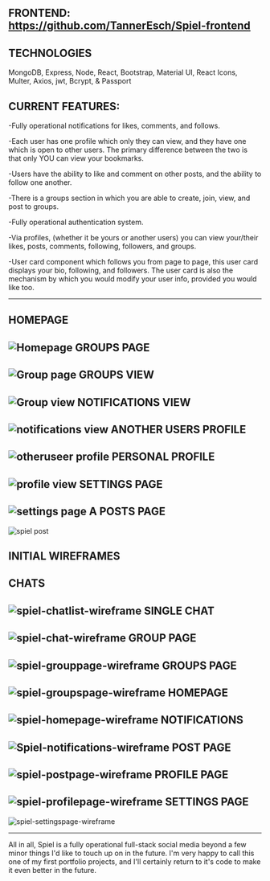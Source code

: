 FRONTEND: https://github.com/TannerEsch/Spiel-frontend
-----------------------------------
TECHNOLOGIES
---------------
MongoDB, Express, Node, React, Bootstrap, Material UI, React Icons, Multer, Axios, jwt, Bcrypt, & Passport

CURRENT FEATURES:
-------
-Fully operational notifications for likes, comments, and follows.

-Each user has one profile which only they can view, and they have one which is open to other users. The primary difference between the two is that only YOU can view your bookmarks.

-Users have the ability to like and comment on other posts, and the ability to follow one another.

-There is a groups section in which you are able to create, join, view, and post to groups.

-Fully operational authentication system.

-Via profiles, (whether it be yours or another users) you can view your/their likes, posts, comments, following, followers, and groups.

-User card component which follows you from page to page, this user card displays your bio, following, and followers. The user card is also the mechanism by which you would modify your user info, provided you would like too.

----------------------------------------------------------------------------------------------------------------------------------------------------------------------
HOMEPAGE
---------
![Homepage](https://user-images.githubusercontent.com/107972255/218222946-b93736e5-795c-488d-8d78-5a2d540b4bdb.JPG)
GROUPS PAGE
-------------
![Group page](https://user-images.githubusercontent.com/107972255/218222995-ad673501-a70e-4039-a0f6-858bd22dab8f.JPG)
GROUPS VIEW
-----------------
![Group view](https://user-images.githubusercontent.com/107972255/218223017-5296e1c3-d0dc-4f10-8109-5f405abf46cd.JPG)
NOTIFICATIONS VIEW
----------------------
![notifications view](https://user-images.githubusercontent.com/107972255/218223021-19952833-eee6-4d0d-9a17-9dde0c7f791f.JPG)
ANOTHER USERS PROFILE
------------------------
![otheruseer profile](https://user-images.githubusercontent.com/107972255/218223022-5c0c3795-83cf-40ee-b11d-7adec6443ec2.JPG)
PERSONAL PROFILE
-----------------------
![profile view](https://user-images.githubusercontent.com/107972255/218223024-17912051-d3d1-4e5c-b0a5-2d8f0e049e71.JPG)
SETTINGS PAGE
-----------------------
![settings page](https://user-images.githubusercontent.com/107972255/218223026-f14b4e23-f913-44a5-b755-90b614bba708.JPG)
A POSTS PAGE
----------------------
![spiel post](https://user-images.githubusercontent.com/107972255/218223027-d3639c5e-5b76-476e-8d49-c5e69a30295f.JPG)


INITIAL WIREFRAMES
------------------
CHATS
-----------------
![spiel-chatlist-wireframe](https://user-images.githubusercontent.com/107972255/218221993-e2ee0dec-fb65-4668-b8e5-42c5344d7a00.png)
SINGLE CHAT
-----------------
![spiel-chat-wireframe](https://user-images.githubusercontent.com/107972255/218221994-0fc9a6ef-b323-4836-b9ea-e2c626e7ac07.png)
GROUP PAGE
----------------
![spiel-grouppage-wireframe](https://user-images.githubusercontent.com/107972255/218221995-a274f320-d69a-4d70-b938-dc2bd4c432b5.png)
GROUPS PAGE
----------------
![spiel-groupspage-wireframe](https://user-images.githubusercontent.com/107972255/218221996-ce870c09-f685-48a9-96ca-8977763d0109.png)
HOMEPAGE
----------------
![spiel-homepage-wireframe](https://user-images.githubusercontent.com/107972255/218221998-2eb05770-3838-4a60-a972-e82d1fd01588.png)
NOTIFICATIONS
----------------
![Spiel-notifications-wireframe](https://user-images.githubusercontent.com/107972255/218221999-a80408a8-da36-497f-9067-04dc88f72dea.png)
POST PAGE
----------------
![spiel-postpage-wireframe](https://user-images.githubusercontent.com/107972255/218222001-a9de3032-0894-4948-9ccb-3245586f6d09.png)
PROFILE PAGE
----------------
![spiel-profilepage-wireframe](https://user-images.githubusercontent.com/107972255/218222003-3cea7c1c-98a2-446f-86f1-b60c19f7f2ab.png)
SETTINGS PAGE
----------------
![spiel-settingspage-wireframe](https://user-images.githubusercontent.com/107972255/218222004-488ca591-eb81-4736-8f88-1d6805ad2cbb.png)

-----------------------------------------------------------------------------------------------------------------------------------------------------------------------
All in all, Spiel is a fully operational full-stack social media beyond a few minor things I'd like to touch up on in the future. I'm very happy to call this one of my first portfolio projects, and I'll certainly return to it's code to make it even better in the future.
